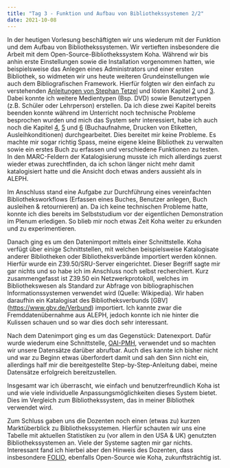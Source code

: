 ```yaml
---
title: "Tag 3 - Funktion und Aufbau von Bibliothekssystemen 2/2"
date: 2021-10-08
---
```


In der heutigen Vorlesung beschäftigten wir uns wiederum mit der Funktion und dem Aufbau von Bibliothekssystemen. Wir vertieften insbesondere die Arbeit mit dem Open-Source-Bibliothekssystem Koha. Während wir bis anhin erste Einstellungen sowie die Installation vorgenommen hatten, wie beispielsweise das Anlegen eines Administrators und einer ersten Bibliothek, so widmeten wir uns heute weiteren Grundeinstellungen wie auch dem Bibliografischen Framework. Hierfür folgten wir den einfach zu verstehenden [Anleitungen von Stephan Tetzel](https://zefanjas.de/wie-man-koha-installiert-und-fuer-schulen-einrichtet-teil-1/) und lösten Kapitel [2](https://zefanjas.de/koha-installation-schule-bibliografische-framework/) und [3](https://zefanjas.de/teil-3-grundeinstellungen-wie-man-koha-installiert-und-fuer-schulen-einrichtet/). Dabei konnte ich weitere Medientypen (Bsp. DVD) sowie Benutzertypen (z.B. Schüler oder Lehrperson) erstellen. Da ich diese zwei Kapitel bereits beenden konnte während im Unterricht noch technische Probleme besprochen wurden und mich das System sehr interessiert, habe ich auch noch die Kapitel [4](https://zefanjas.de/teil-4-katalogisierung-wie-man-koha-installiert-und-fuer-schulen-einrichtet/), [5](https://zefanjas.de/teil-5-etikettendruck-wie-man-koha-installiert-und-fuer-schulen-einrichtet/) und [6](https://zefanjas.de/teil-6-ausleihkonditionen-wie-man-koha-installiert-und-fuer-schulen-einrichtet/) (Buchaufnahme, Drucken von Etiketten, Ausleihkonditionen) durchgearbeitet. Dies bereitet mir keine Probleme. Es machte mir sogar richtig Spass, meine eigene kleine Bibliothek zu verwalten sowie ein erstes Buch zu erfassen und verschiedene Funktionen zu testen. In den MARC-Feldern der Katalogisierung musste ich mich allerdings zuerst wieder etwas zurechtfinden, da ich schon länger nicht mehr damit katalogisiert hatte und die Ansicht doch etwas anders aussieht als in ALEPH.

Im Anschluss stand eine Aufgabe zur Durchführung eines vereinfachten Bibliotheksworkflows (Erfassen eines Buches, Benutzer anlegen, Buch ausleihen & retournieren) an. Da ich keine technischen Probleme hatte, konnte ich dies bereits im Selbststudium vor der eigentlichen Demonstration im Plenum erledigen. So blieb mir noch etwas Zeit Koha weiter zu erkunden und zu experimentieren.

Danach ging es um den Datenimport mittels einer Schnittstelle. Koha verfügt über einige Schnittstellen, mit welchen beispielsweise Katalogisate anderer Bibliotheken oder Bibliotheksverbände importiert werden können. Hierfür wurde ein Z39.50/SRU-Server eingerichtet. Dieser Begriff sagte mir gar nichts und so habe ich im Anschluss noch selbst recherchiert. Kurz zusammengefasst ist Z39.50 ein Netzwerkprotokoll, welches im Bibliothekswesen als Standard zur Abfrage von bibliographischen Informationssystemen verwendet wird (Quelle: Wikipedia). Wir haben daraufhin ein Katalogisat des Bibliotheksverbunds [GBV] (https://www.gbv.de/Verbund) importiert. Ich kannte zwar die Fremddatenübernahme aus ALEPH, jedoch konnte ich nie hinter die Kulissen schauen und so war dies doch sehr interessant.

Nach dem Datenimport ging es um das Gegenstück: Datenexport. Dafür wurde wiederum eine Schnittstelle, [OAI-PMH](https://www.openarchives.org/pmh/), verwendet und so machten wir unsere Datensätze darüber abrufbar. Auch dies kannte ich bisher nicht und war zu Beginn etwas überfordert damit und sah den Sinn nicht ein, allerdings half mir die bereitgestellte Step-by-Step-Anleitung dabei, meine Datensätze erfolgreich bereitzustellen.

Insgesamt war ich überrascht, wie einfach und benutzerfreundlich Koha ist und wie viele individuelle Anpassungsmöglichkeiten dieses System bietet. Dies im Vergleich zum Bibliothekssystem, das in meiner Bibliothek verwendet wird.

Zum Schluss gaben uns die Dozenten noch einen (etwas zu) kurzen Marktüberblick zu Bibliothekssystemen. Hierfür schauten wir uns eine Tabelle mit aktuellen Statistiken zu (vor allem in den USA & UK) genutzten Bibliothekssystemen an. Viele der Systeme sagten mir gar nichts. Interessant fand ich hierbei aber den Hinweis des Dozenten, dass insbesondere [FOLIO](https://www.folio.org/), ebenfalls Open-Source wie Koha, zukunftsträchtig ist.


